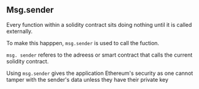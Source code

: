 ## Msg.sender

Every function within a solidity contract sits doing nothing until it is called externally. 

To make this happpen, `msg.sender` is used to call the fuction.

`msg. sender` referes to the adreess or smart contract that calls the current solidity contract.


Using `msg.sender` gives the application Ethereum's security as one cannot tamper with the sender's data unless they have their private key
